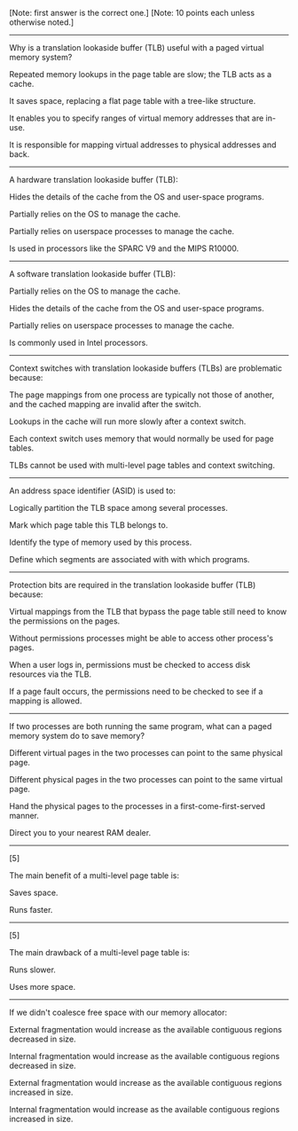 [Note: first answer is the correct one.]
[Note: 10 points each unless otherwise noted.]

---

Why is a translation lookaside buffer (TLB) useful with a paged virtual memory system?

Repeated memory lookups in the page table are slow; the TLB acts as a cache.

It saves space, replacing a flat page table with a tree-like structure.

It enables you to specify ranges of virtual memory addresses that are in-use.

It is responsible for mapping virtual addresses to physical addresses and back.

---

A hardware translation lookaside buffer (TLB):

Hides the details of the cache from the OS and user-space programs.

Partially relies on the OS to manage the cache.

Partially relies on userspace processes to manage the cache.

Is used in processors like the SPARC V9 and the MIPS R10000.

---

A software translation lookaside buffer (TLB):

Partially relies on the OS to manage the cache.

Hides the details of the cache from the OS and user-space programs.

Partially relies on userspace processes to manage the cache.

Is commonly used in Intel processors.

---

Context switches with translation lookaside buffers (TLBs) are problematic because:

The page mappings from one process are typically not those of another, and the cached mapping are invalid after the switch.

Lookups in the cache will run more slowly after a context switch.

Each context switch uses memory that would normally be used for page tables.

TLBs cannot be used with multi-level page tables and context switching.

---

An address space identifier (ASID) is used to:

Logically partition the TLB space among several processes.

Mark which page table this TLB belongs to.

Identify the type of memory used by this process.

Define which segments are associated with with which programs.

---

Protection bits are required in the translation lookaside buffer (TLB) because:

Virtual mappings from the TLB that bypass the page table still need to know the permissions on the pages.

Without permissions processes might be able to access other process's pages.

When a user logs in, permissions must be checked to access disk resources via the TLB.

If a page fault occurs, the permissions need to be checked to see if a mapping is allowed.

---

If two processes are both running the same program, what can a paged memory system do to save memory?

Different virtual pages in the two processes can point to the same physical page.

Different physical pages in the two processes can point to the same virtual page.

Hand the physical pages to the processes in a first-come-first-served manner.

Direct you to your nearest RAM dealer.

---

[5]

The main benefit of a multi-level page table is:

Saves space.

Runs faster.

---

[5]

The main drawback of a multi-level page table is:

Runs slower.

Uses more space.

---

If we didn't coalesce free space with our memory allocator:

External fragmentation would increase as the available contiguous regions decreased in size.

Internal fragmentation would increase as the available contiguous regions decreased in size.

External fragmentation would increase as the available contiguous regions increased in size.

Internal fragmentation would increase as the available contiguous regions increased in size.


